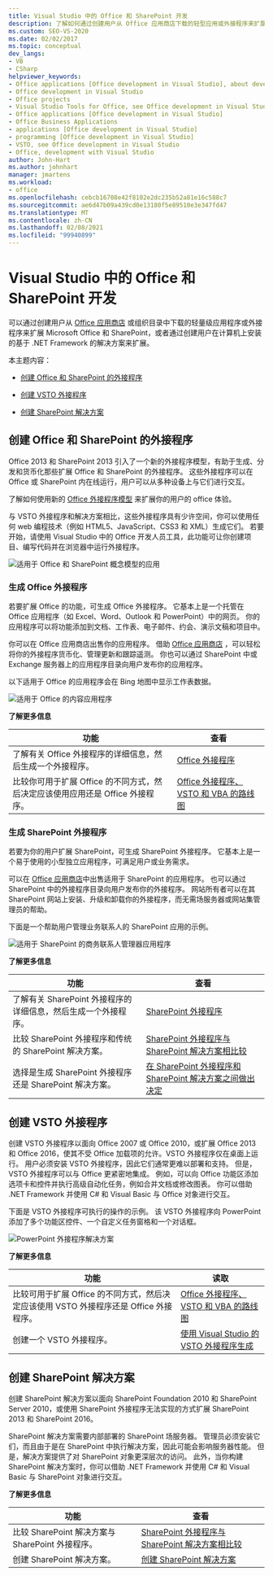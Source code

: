 ```yaml
---
title: Visual Studio 中的 Office 和 SharePoint 开发
description: 了解如何通过创建用户从 Office 应用商店下载的轻型应用或外接程序来扩展 Microsoft Office 和 SharePoint。
ms.custom: SEO-VS-2020
ms.date: 02/02/2017
ms.topic: conceptual
dev_langs:
- VB
- CSharp
helpviewer_keywords:
- Office applications [Office development in Visual Studio], about developing applications
- Office development in Visual Studio
- Office projects
- Visual Studio Tools for Office, see Office development in Visual Studio
- Office applications [Office development in Visual Studio]
- Office Business Applications
- applications [Office development in Visual Studio]
- programming [Office development in Visual Studio]
- VSTO, see Office development in Visual Studio
- Office, development with Visual Studio
author: John-Hart
ms.author: johnhart
manager: jmartens
ms.workload:
- office
ms.openlocfilehash: cebcb16708e42f8102e2dc235b52a81e16c588c7
ms.sourcegitcommit: ae6d47b09a439cd0e13180f5e89510e3e347fd47
ms.translationtype: MT
ms.contentlocale: zh-CN
ms.lasthandoff: 02/08/2021
ms.locfileid: "99940899"
---
```

# <a name="office-and-sharepoint-development-in-visual-studio"></a>Visual Studio 中的 Office 和 SharePoint 开发
  可以通过创建用户从 [Office 应用商店](https://store.office.com/) 或组织目录中下载的轻量级应用程序或外接程序来扩展 Microsoft Office 和 SharePoint，或者通过创建用户在计算机上安装的基于 .NET Framework 的解决方案来扩展。

 本主题内容：

- [创建 Office 和 SharePoint 的外接程序](#Apps)

- [创建 VSTO 外接程序](#Add-ins)

- [创建 SharePoint 解决方案](#Solutions)

## <a name="create-add-ins-for-office-and-sharepoint"></a><a name="Apps"></a> 创建 Office 和 SharePoint 的外接程序
 Office 2013 和 SharePoint 2013 引入了一个新的外接程序模型，有助于生成、分发和货币化那些扩展 Office 和 SharePoint 的外接程序。  这些外接程序可以在 Office 或 SharePoint 内在线运行，用户可以从多种设备上与它们进行交互。

 了解如何使用新的 [Office 外接程序模型](/office/dev/add-ins/overview/office-add-ins) 来扩展你的用户的 office 体验。

 与 VSTO 外接程序和解决方案相比，这些外接程序具有少许空间，你可以使用任何 web 编程技术（例如 HTML5、JavaScript、CSS3 和 XML）生成它们。  若要开始，请使用 Visual Studio 中的 Office 开发人员工具，此功能可让你创建项目、编写代码并在浏览器中运行外接程序。

 ![适用于 Office 和 SharePoint 概念模型的应用](../vsto/media/officeandsharepointapps2015.png "适用于 Office 和 SharePoint 概念模型的应用")

### <a name="build-an-office-add-in"></a>生成 Office 外接程序
 若要扩展 Office 的功能，可生成 Office 外接程序。 它基本上是一个托管在 Office 应用程序（如 Excel、Word、Outlook 和 PowerPoint）中的网页。 你的应用程序可以将功能添加到文档、工作表、电子邮件、约会、演示文稿和项目中。

 你可以在 Office 应用商店出售你的应用程序。  借助 [Office 应用商店](https://store.office.com/) ，可以轻松将你的外接程序货币化、管理更新和跟踪遥测。 你也可以通过 SharePoint 中或 Exchange 服务器上的应用程序目录向用户发布你的应用程序。

 以下适用于 Office 的应用程序会在 Bing 地图中显示工作表数据。

 ![适用于 Office 的内容应用程序](../vsto/media/appforoffice.png "适用于 Office 的内容应用程序")

 **了解更多信息**

|功能|查看|
|--------|---------|
|了解有关 Office 外接程序的详细信息，然后生成一个外接程序。|[Office 外接程序](/office/dev/add-ins/publish/publish)|
|比较你可用于扩展 Office 的不同方式，然后决定应该使用应用还是 Office 外接程序。|[Office 外接程序、VSTO 和 VBA 的路线图](/archive/blogs/officeapps/roadmap-for-apps-for-office-vsto-and-vba)|

### <a name="build-a-sharepoint-add-in"></a>生成 SharePoint 外接程序
 若要为你的用户扩展 SharePoint，可生成 SharePoint 外接程序。 它基本上是一个易于使用的小型独立应用程序，可满足用户或业务需求。

 可以在 [Office 应用商店](https://store.office.com/)中出售适用于 SharePoint 的应用程序。 也可以通过 SharePoint 中的外接程序目录向用户发布你的外接程序。  网站所有者可以在其 SharePoint 网站上安装、升级和卸载你的外接程序，而无需场服务器或网站集管理员的帮助。

 下面是一个帮助用户管理业务联系人的 SharePoint 应用的示例。

 ![适用于 SharePoint 的商务联系人管理器应用程序](../vsto/media/appforsharepoint.png "适用于 SharePoint 的商务联系人管理器应用程序")

 **了解更多信息**

|功能|查看|
|--------|---------|
|了解有关 SharePoint 外接程序的详细信息，然后生成一个外接程序。|[SharePoint 外接程序](/sharepoint/dev/sp-add-ins/sharepoint-add-ins)|
|比较 SharePoint 外接程序和传统的 SharePoint 解决方案。|[SharePoint 外接程序与 SharePoint 解决方案相比较](/sharepoint/dev/general-development/sharepoint-server-application-lifecycle-management)|
|选择是生成 SharePoint 外接程序还是 SharePoint 解决方案。|[在 SharePoint 外接程序和 SharePoint 解决方案之间做出决定](/sharepoint/dev/general-development/sharepoint-server-application-lifecycle-management)|

## <a name="create-a-vsto-add-in"></a><a name="Add-ins"></a> 创建 VSTO 外接程序
 创建 VSTO 外接程序以面向 Office 2007 或 Office 2010，或扩展 Office 2013 和 Office 2016，使其不受 Office 加载项的允许。VSTO 外接程序仅在桌面上运行。 用户必须安装 VSTO 外接程序，因此它们通常更难以部署和支持。  但是，VSTO 外接程序可以与 Office 更紧密地集成。 例如，可以向 Office 功能区添加选项卡和控件并执行高级自动化任务，例如合并文档或修改图表。 你可以借助 .NET Framework 并使用 C# 和 Visual Basic 与 Office 对象进行交互。

 下面是 VSTO 外接程序可执行的操作的示例。 该 VSTO 外接程序向 PowerPoint 添加了多个功能区控件、一个自定义任务窗格和一个对话框。

 ![PowerPoint 外接程序解决方案](../vsto/media/powerpointaddin.png "PowerPoint 外接程序解决方案")

 **了解更多信息**

|功能|读取|
|--------|----------|
|比较可用于扩展 Office 的不同方式，然后决定应该使用 VSTO 外接程序还是 Office 外接程序。|[Office 外接程序、VSTO 和 VBA 的路线图](/archive/blogs/officeapps/roadmap-for-apps-for-office-vsto-and-vba)|
|创建一个 VSTO 外接程序。|[使用 Visual Studio 的 VSTO 外接程序生成](create-vsto-add-ins-for-office-by-using-visual-studio.md)|

## <a name="create-a-sharepoint-solution"></a><a name="Solutions"></a> 创建 SharePoint 解决方案
 创建 SharePoint 解决方案以面向 SharePoint Foundation 2010 和 SharePoint Server 2010，或使用 SharePoint 外接程序无法实现的方式扩展 SharePoint 2013 和 SharePoint 2016。

 SharePoint 解决方案需要内部部署的 SharePoint 场服务器。 管理员必须安装它们，而且由于是在 SharePoint 中执行解决方案，因此可能会影响服务器性能。 但是，解决方案提供了对 SharePoint 对象更深层次的访问。 此外，当你构建 SharePoint 解决方案时，你可以借助 .NET Framework 并使用 C# 和 Visual Basic 与 SharePoint 对象进行交互。

 **了解更多信息**

|功能|查看|
|--------|---------|
|比较 SharePoint 解决方案与 SharePoint 外接程序。|[SharePoint 外接程序与 SharePoint 解决方案相比较](/sharepoint/dev/general-development/sharepoint-server-application-lifecycle-management)|
|创建 SharePoint 解决方案。|[创建 SharePoint 解决方案](../sharepoint/create-sharepoint-solutions.md)|